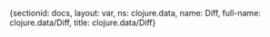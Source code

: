 {sectionid: docs, layout: var, ns: clojure.data, name: Diff, full-name: clojure.data/Diff,
  title: clojure.data/Diff}
